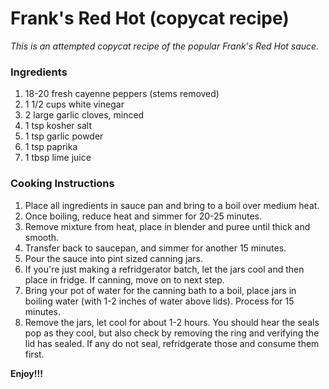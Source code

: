 # Frank's Red Hot (copycat recipe)

*This is an attempted copycat recipe of the popular Frank's Red Hot sauce.*

### Ingredients
1. 18-20 fresh cayenne peppers (stems removed)
2. 1 1/2 cups white vinegar
3. 2 large garlic cloves, minced
4. 1 tsp kosher salt
5. 1 tsp garlic powder
6. 1 tsp paprika
7. 1 tbsp lime juice

### Cooking Instructions

1. Place all ingredients in sauce pan and bring to a boil over medium heat.
2. Once boiling, reduce heat and simmer for 20-25 minutes.
3. Remove mixture from heat, place in blender and puree until thick and smooth.
4. Transfer back to saucepan, and simmer for another 15 minutes.
5. Pour the sauce into pint sized canning jars.
6. If you're just making a refridgerator batch, let the jars cool and then place in fridge. If canning, move on to next step.
7. Bring your pot of water for the canning bath to a boil, place jars in boiling water (with 1-2 inches of water above lids). Process for 15 minutes.
8. Remove the jars, let cool for about 1-2 hours. You should hear the seals pop as they cool, but also check by removing the ring and verifying the lid has sealed. If any do not seal, refridgerate those and consume them first.

**Enjoy!!!**

